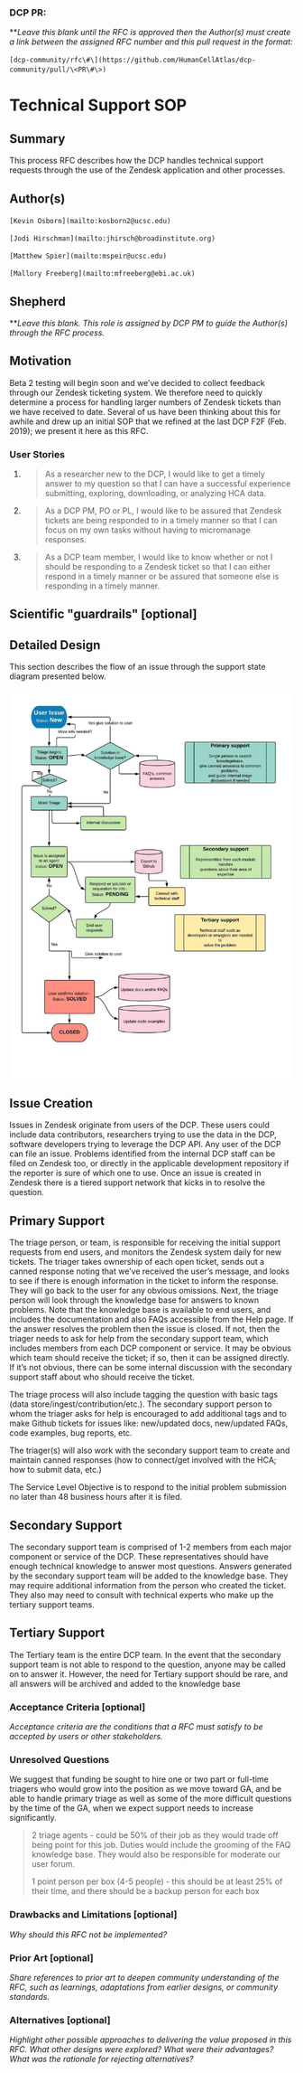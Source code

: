 ### DCP PR:
***Leave this blank until the RFC is approved then the Author(s) must create a link between the assigned RFC number and this pull request in the format:*

`[dcp-community/rfc\#\](https://github.com/HumanCellAtlas/dcp-community/pull/\<PR\#\>)`

# Technical Support SOP

## Summary

This process RFC describes how the DCP handles technical support requests through the use of the Zendesk application and other processes.

## Author(s)

`[Kevin Osborn](mailto:kosborn2@ucsc.edu)`

`[Jodi Hirschman](mailto:jhirsch@broadinstitute.org)`

`[Matthew Spier](mailto:mspeir@ucsc.edu)`

`[Mallory Freeberg](mailto:mfreeberg@ebi.ac.uk)`

## Shepherd

***Leave this blank. This role is assigned by DCP PM to guide the Author(s) through the RFC process.*

## Motivation

Beta 2 testing will begin soon and we’ve decided to collect feedback
through our Zendesk ticketing system. We therefore need to quickly
determine a process for handling larger numbers of Zendesk tickets than
we have received to date. Several of us have been thinking about this
for awhile and drew up an initial SOP that we refined at the last DCP
F2F (Feb. 2019); we present it here as this RFC. 

### **User Stories**

1.  > As a researcher new to the DCP, I would like to get a timely
    > answer to my question so that I can have a successful experience
    > submitting, exploring, downloading, or analyzing HCA data.

2.  > As a DCP PM, PO or PL, I would like to be assured that Zendesk
    > tickets are being responded to in a timely manner so that I can
    > focus on my own tasks without having to micromanage responses.

3.  > As a DCP team member, I would like to know whether or not I should
    > be responding to a Zendesk ticket so that I can either respond in
    > a timely manner or be assured that someone else is responding in a
    > timely manner.

## Scientific "guardrails" \[optional\]


## **Detailed Design**

This section describes the flow of an issue through the support state
diagram presented below.

![](../images/0000-Zendesk-triage-SOP-diagram.jpeg)

## Issue Creation

Issues in Zendesk originate from users of the DCP. These users could
include data contributors, researchers trying to use the data in the
DCP, software developers trying to leverage the DCP API. Any user of the
DCP can file an issue. Problems identified from the internal DCP staff
can be filed on Zendesk too, or directly in the applicable development
repository if the reporter is sure of which one to use. Once an issue is
created in Zendesk there is a tiered support network that kicks in to
resolve the question.

## Primary Support

The triage person, or team, is responsible for receiving the initial
support requests from end users, and monitors the Zendesk system daily
for new tickets. The triager takes ownership of each open ticket, sends
out a canned response noting that we’ve received the user’s message, and
looks to see if there is enough information in the ticket to inform the
response. They will go back to the user for any obvious omissions. Next,
the triage person will look through the knowledge base for answers to
known problems. Note that the knowledge base is available to end users,
and includes the documentation and also FAQs accessible from the Help
page. If the answer resolves the problem then the issue is closed. If
not, then the triager needs to ask for help from the secondary support
team, which includes members from each DCP component or service. It may
be obvious which team should receive the ticket; if so, then it can be
assigned directly. If it’s not obvious, there can be some internal
discussion with the secondary support staff about who should receive the
ticket.

The triage process will also include tagging the question with basic
tags (data store/ingest/contribution/etc.). The secondary support person
to whom the triager asks for help is encouraged to add additional tags
and to make Github tickets for issues like: new/updated docs,
new/updated FAQs, code examples, bug reports, etc.

The triager(s) will also work with the secondary support team to create
and maintain canned responses (how to connect/get involved with the HCA;
how to submit data, etc.)

The Service Level Objective is to respond to the initial problem
submission no later than 48 business hours after it is filed.

## Secondary Support

The secondary support team is comprised of 1-2 members from each major
component or service of the DCP. These representatives should have
enough technical knowledge to answer most questions. Answers generated
by the secondary support team will be added to the knowledge base. They
may require additional information from the person who created the
ticket. They also may need to consult with technical experts who make up
the tertiary support teams.

## Tertiary Support

The Tertiary team is the entire DCP team. In the event that the
secondary support team is not able to respond to the question, anyone
may be called on to answer it. However, the need for Tertiary support
should be rare, and all answers will be archived and added to the
knowledge
base

### **Acceptance Criteria \[optional\]**

*Acceptance criteria are the conditions that a RFC must satisfy to be accepted by users or other stakeholders.*

### **Unresolved Questions**

We suggest that funding be sought to hire one or two part or full-time
triagers who would grow into the position as we move toward GA, and be
able to handle primary triage as well as some of the more difficult
questions by the time of the GA, when we expect support needs to
increase significantly.

> 2 triage agents - could be 50% of their job as they would trade off
> being point for this job. Duties would include the grooming of the FAQ
> knowledge base. They would also be responsible for moderate our user
> forum.
> 
> 1 point person per box (4-5 people) - this should be at least 25% of
> their time, and there should be a backup person for each box


### **Drawbacks and Limitations \[optional\]**

*Why should this RFC not be implemented?*

### **Prior Art \[optional\]**

*Share references to prior art to deepen community understanding of the RFC, such as learnings, adaptations from earlier designs, or community standards.*

### **Alternatives \[optional\]**

*Highlight other possible approaches to delivering the value proposed in this RFC. What other designs were explored? What were their advantages? What was the rationale for rejecting alternatives?*
